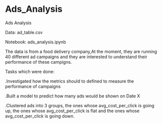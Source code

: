 # Ads_Analysis

Ads Analysis

Data: ad_table.csv

Notebook: ads_analysis.ipynb

The data is from a food delivery company,At the moment, they are running 40 different ad campaigns and they are interested to understand their performance of these campigns.

Tasks which were done:

.Investigated how the metrics should to defined to measure the performance of campaigns

.Built a model to predict how many ads would be shown on Date X

.Clustered ads into 3 groups,  the ones whose avg_cost_per_click is going up, the ones whose avg_cost_per_click is flat and the ones whose avg_cost_per_click is going down.

